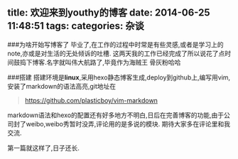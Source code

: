 title: 欢迎来到youthy的博客
date: 2014-06-25 11:48:51
tags:
categories: 杂谈
---
###为啥开始写博客了
毕业了,在工作的过程中时常是有些灵感,或者是学习上的note,亦或是对生活的无处倾诉的吐槽.
这两天我的工作已经完成了所以说花了点时间鼓捣下博客.名字就叫伟大航路了,毕竟作为海贼王
骨灰粉哈哈
<!--more-->
###搭建
搭建环境是**linux**,采用hexo静态博客生成,deploy到github上,编写用vim,安装了markdown的语法高亮,git地址在
> https://github.com/plasticboy/vim-markdown  

markdown语法和hexo的配置还有好多地方不明白,日后在完善博客的功能,由于公司封了weibo,weibo秀暂时没弄,评论用的是多说的模块.
期待大家多在评论里和我交流.

第一篇就这样了,日子还长.

